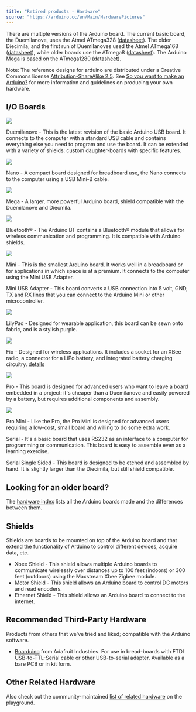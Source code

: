 ```yaml
---
title: "Retired products - Hardware"
source: "https://arduino.cc/en/Main/HardwarePictures"
---
```


There are multiple versions of the Arduino board. The current basic board, the Duemilanove, uses the Atmel ATmega328 ([datasheet](http://www.atmel.com/dyn/resources/prod%5Fdocuments/doc8161.pdf)). The older Diecimila, and the first run of Duemilanoves used the Atmel ATmega168 ([datasheet](http://www.atmel.com/dyn/resources/prod%5Fdocuments/doc2545.pdf)), while older boards use the ATmega8 ([datasheet](http://www.atmel.com/dyn/resources/prod%5Fdocuments/doc2486.pdf)). The Arduino Mega is based on the ATmega1280 ([datasheet](http://www.atmel.com/dyn/resources/prod%5Fdocuments/doc2549.pdf)). 

Note: The reference designs for arduino are distributed under a Creative Commons license [Attribution-ShareAlike 2.5](http://creativecommons.org/licenses/by-sa/2.5/). See [So you want to make an Arduino?](//www.arduino.cc/en/Main/Policy) for more information and guidelines on producing your own hardware.

## I/O Boards

[![](assets/ArduinoDuemilanove240.jpg)](content/retired/01.boards/arduino-duemilanove)

Duemilanove - This is the latest revision of the basic Arduino USB board. It connects to the computer with a standard USB cable and contains everything else you need to program and use the board. It can be extended with a variety of shields: custom daughter-boards with specific features.

[![](assets/ArduinoNano240.jpg)](content/hardware/03.nano/boards/nano)

Nano - A compact board designed for breadboard use, the Nano connects to the computer using a USB Mini-B cable.

[![](assets/ArduinoMega240.jpg)](content/hardware/02.hero/boards/mega-2560)

Mega - A larger, more powerful Arduino board, shield compatible with the Duemilanove and Diecmila.

[![](assets/ArduinoBT240.jpg)](content/retired/01.boards/arduino-BT-v1)

Bluetooth® - The Arduino BT contains a Bluetooth® module that allows for wireless communication and programming. It is compatible with Arduino shields.

[![](assets/ArduinoMini240.jpg)](content/retired/01.boards/arduino-mini-05)

Mini - This is the smallest Arduino board. It works well in a breadboard or for applications in which space is at a premium. It connects to the computer using the Mini USB Adapter.

Mini USB Adapter - This board converts a USB connection into 5 volt, GND, TX and RX lines that you can connect to the Arduino Mini or other microcontroller.

[![](assets/ArduinoLilypad240.jpg)](content/retired/01.boards/lilypad-arduino-main-board)

LilyPad \- Designed for wearable application, this board can be sewn onto fabric, and is a stylish purple.

[![](assets/ArduinoFio240.jpg)](content/retired/01.boards/arduino-fio)

Fio - Designed for wireless applications. It includes a socket for an XBee radio, a connector for a LiPo battery, and integrated battery charging circuitry. [details](content/retired/01.boards/arduino-fio) 

[![](assets/ArduinoPro240.jpg)](content/retired/01.boards/arduino-pro)

Pro - This board is designed for advanced users who want to leave a board embedded in a project: it's cheaper than a Duemilanove and easily powered by a battery, but requires additional components and assembly.

[![](assets/ArduinoProMini240.jpg)](content/retired/01.boards/arduino-pro-mini)

Pro Mini - Like the Pro, the Pro Mini is designed for advanced users requiring a low-cost, small board and willing to do some extra work. 

Serial - It's a basic board that uses RS232 as an interface to a computer for programming or communication. This board is easy to assemble even as a learning exercise. 

Serial Single Sided - This board is designed to be etched and assembled by hand. It is slightly larger than the Diecimila, but still shield compatible. 

## Looking for an older board?

The [hardware index](content/retired/01.boards/arduino-older-boards) lists all the Arduino boards made and the differences between them.

## Shields

Shields are boards to be mounted on top of the Arduino board and that extend the functionality of Arduino to control different devices, acquire data, etc. 

* Xbee Shield - This shield allows multiple Arduino boards to communicate wirelessly over distances up to 100 feet (indoors) or 300 feet (outdoors) using the Maxstream Xbee Zigbee module.
* Motor Shield - This shield allows an Arduino board to control DC motors and read encoders.
* Ethernet Shield - This shield allows an Arduino board to connect to the internet. 

## Recommended Third-Party Hardware

Products from others that we've tried and liked; compatible with the Arduino software.

* [Boarduino](http://www.ladyada.net/make/boarduino/) from Adafruit Industries. For use in bread-boards with FTDI USB-to-TTL-Serial cable or other USB-to-serial adapter. Available as a bare PCB or in kit form.

## Other Related Hardware

Also check out the community-maintained [list of related hardware](http://www.arduino.cc/playground/Main/SimilarBoards) on the playground.
